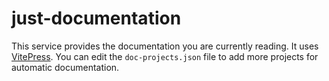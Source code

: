 # just-documentation

This service provides the documentation you are currently reading.
It uses [VitePress](https://vitepress.vuejs.org).
You can edit the `doc-projects.json` file to add more projects for automatic documentation.

